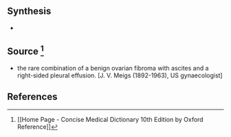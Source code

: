 ## Synthesis
- 
## Source [^1]
- the rare combination of a benign ovarian fibroma with ascites and a right-sided pleural effusion. \[J. V. Meigs (1892-1963), US gynaecologist]
## References

[^1]: [[Home Page - Concise Medical Dictionary 10th Edition by Oxford Reference]]